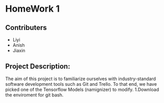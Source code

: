 # HomeWork 1
## Contributers
* Liyi
* Anish
* Jiaxin

## Project Description:
The aim of this project is to familiarize ourselves with industry-standard software development tools such as Git and Trello. To that end, we have picked one of the Tensorflow Models (namignizer) to modify.
 1.Download the enviroment for git bash.
